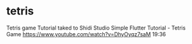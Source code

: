 # tetris

Tetris game
Tutorial taked to Shidi Studio
Simple Flutter Tutorial - Tetris Game
https://www.youtube.com/watch?v=DhyOyqz7saM
19:36
